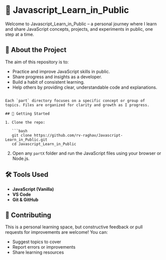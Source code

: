 # 📘 Javascript\_Learn\_in\_Public

Welcome to Javascript\_Learn\_in\_Public – a personal journey where I learn and share JavaScript concepts, projects, and experiments in public, one step at a time.

## 🚀 About the Project

The aim of this repository is to:

* Practice and improve JavaScript skills in public.
* Share progress and insights as a developer.
* Build a habit of consistent learning.
* Help others by providing clear, understandable code and explanations.

```

Each `part` directory focuses on a specific concept or group of topics. Files are organized for clarity and growth as I progress.

## 📌 Getting Started

1. Clone the repo:

   ```bash
   git clone https://github.com/rv-raghav/Javascript-Learn_in_Public.git
   cd Javascript_Learn_in_Public
   ```

2. Open any `partX` folder and run the JavaScript files using your browser or Node.js.

## 🛠️ Tools Used

* **JavaScript (Vanilla)**
* **VS Code**
* **Git & GitHub**

## 🙌 Contributing

This is a personal learning space, but constructive feedback or pull requests for improvements are welcome! You can:

* Suggest topics to cover
* Report errors or improvements
* Share learning resources

